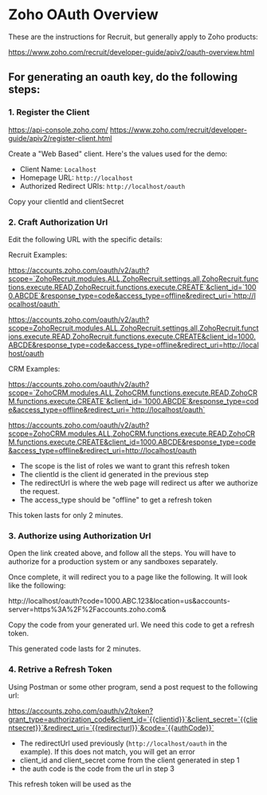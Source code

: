 # Zoho OAuth Overview
These are the instructions for Recruit, but generally apply to Zoho products:

https://www.zoho.com/recruit/developer-guide/apiv2/oauth-overview.html

## For generating an oauth key, do the following steps:

### 1. Register the Client
https://api-console.zoho.com/
https://www.zoho.com/recruit/developer-guide/apiv2/register-client.html

Create a "Web Based" client. Here's the values used for the demo:

- Client Name: `Localhost`
- Homepage URL: `http://localhost`
- Authorized Redirect URIs: `http://localhost/oauth`

Copy your clientId and clientSecret

### 2. Craft Authorization Url
Edit the following URL with the specific details:

Recruit Examples:

https://accounts.zoho.com/oauth/v2/auth?scope=`ZohoRecruit.modules.ALL,ZohoRecruit.settings.all,ZohoRecruit.functions.execute.READ,ZohoRecruit.functions.execute.CREATE`&client_id=`1000.ABCDE`&response_type=code&access_type=offline&redirect_uri=`http://localhost/oauth`

https://accounts.zoho.com/oauth/v2/auth?scope=ZohoRecruit.modules.ALL,ZohoRecruit.settings.all,ZohoRecruit.functions.execute.READ,ZohoRecruit.functions.execute.CREATE&client_id=1000.ABCDE&response_type=code&access_type=offline&redirect_uri=http://localhost/oauth

CRM Examples:

https://accounts.zoho.com/oauth/v2/auth?scope=`ZohoCRM.modules.ALL,ZohoCRM.functions.execute.READ,ZohoCRM.functions.execute.CREATE`&client_id=`1000.ABCDE`&response_type=code&access_type=offline&redirect_uri=`http://localhost/oauth`

https://accounts.zoho.com/oauth/v2/auth?scope=ZohoCRM.modules.ALL,ZohoCRM.functions.execute.READ,ZohoCRM.functions.execute.CREATE&client_id=1000.ABCDE&response_type=code&access_type=offline&redirect_uri=http://localhost/oauth

- The scope is the list of roles we want to grant this refresh token
- The clientId is the client id generated in the previous step
- The redirectUrl is where the web page will redirect us after we authorize the request.
- The access_type should be "offline" to get a refresh token

This token lasts for only 2 minutes.

### 3. Authorize using Authorization Url

Open the link created above, and follow all the steps. You will have to authorize for a production system or any sandboxes separately.

Once complete, it will redirect you to a page like the following. It will look like the following:

http://localhost/oauth?code=1000.ABC.123&location=us&accounts-server=https%3A%2F%2Faccounts.zoho.com&

Copy the code from your generated url. We need this code to get a refresh token.

This generated code lasts for 2 minutes.

### 4. Retrive a Refresh Token

Using Postman or some other program, send a post request to the following url:

https://accounts.zoho.com/oauth/v2/token?grant_type=authorization_code&client_id=`{{clientid}}`&client_secret=`{{clientsecret}}`&redirect_uri=`{{redirecturl}}`&code=`{{authCode}}`

- The redirectUrl used previously (`http://localhost/oauth` in the example). If this does not match, you will get an error
- client_id and client_secret come from the client generated in step 1
- the auth code is the code from the url in step 3

This refresh token will be used as the 
